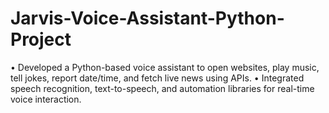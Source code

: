 # Jarvis-Voice-Assistant-Python-Project
• Developed a Python-based voice assistant to open websites, play music, tell jokes, report date/time, and fetch live news using APIs. • Integrated speech recognition, text-to-speech, and automation libraries for real-time voice interaction.
